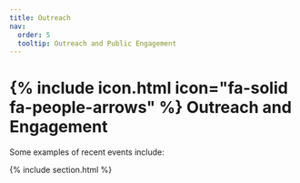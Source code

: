 ```yaml
---
title: Outreach
nav:
  order: 5
  tooltip: Outreach and Public Engagement
---
```


# {% include icon.html icon="fa-solid fa-people-arrows" %} Outreach and Engagement

Some examples of recent events include: 

{% include section.html %}
